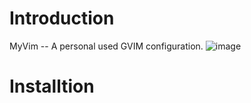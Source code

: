 # Introduction
MyVim -- A personal used GVIM configuration.
![image](https://github.com/sqduan/MyVim/assets/51660739/03bf71bb-fc07-4afb-b26a-216a6b89a70a)
# Installtion

